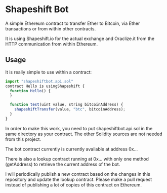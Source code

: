 # Shapeshift Bot

A simple Ethereum contract to transfer Ether to Bitcoin, via Ether transactions or from within other contracts.

It is using Shapeshift.io for the actual exchange and Oraclize.it from the HTTP communication from within Ethereum.

## Usage

It is really simple to use within a contract:

```js
import "shapeshiftbot.api.sol"
contract Hello is usingShapeshift {
  function Hello() {
  }

  function test(uint value, string bitcoinAddress) {
    shapeshiftTransfer(value, "btc", bitcoinAddress);
  }
}
```

In order to make this work, you need to put shapeshiftbot.api.sol in the same directory as your contract. The other Solidity sources are not needed from this project.

The bot contract currently is currently available at address 0x...

There is also a lookup contract running at 0x... with only one method (getAddress) to retrieve the current address of the bot.

I will periodically publish a new contract based on the changes in this repository and update the lookup contract. Please make a pull request instead of publishing a lot of copies of this contract on Ethereum.
